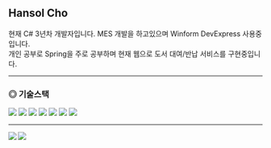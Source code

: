 <h2>Hansol Cho</h2>
<p>
  현재 C# 3년차 개발자입니다. MES 개발을 하고있으며 Winform DevExpress 사용중입니다. 
  <br>
  개인 공부로 Spring을 주로 공부하며 현재 웹으로 도서 대여/반납 서비스를 구현중입니다.
</p>

<hr width = "100%" color = "white" size = "1">

<h3>◎ 기술스택</h3>
<div align="left">
  <img src="https://img.shields.io/badge/C%23-%23239120.svg?style=for-the-badge&logo=c-sharp&logoColor=white"/>
  <img src="https://img.shields.io/badge/.NET-5C2D91?style=for-the-badge&logo=.net&logoColor=white"/>
  <img src="https://img.shields.io/badge/Winform-White?style=for-the-badge"/>
  <img src="https://img.shields.io/badge/java-%23ED8B00.svg?style=for-the-badge&logo=java&logoColor=white"/>
  <img src="https://img.shields.io/badge/spring-%236DB33F.svg?style=for-the-badge&logo=spring&logoColor=white"/>
  <img src="https://img.shields.io/badge/MSSQL-White?style=for-the-badge&color=red"/>
  <img src="https://img.shields.io/badge/SVN-White?style=for-the-badge&color=blue"/>
</div>

<hr width = "100%" color = "white" size = "1">

<div align="center">
  <img align="left" src="https://github-readme-stats.vercel.app/api?username=zwwz11&show_icons=true&theme=radical"/>
  <img align="left" src="https://github-readme-stats.vercel.app/api/top-langs/?username=zwwz11&layout=compact"/>
</div>

